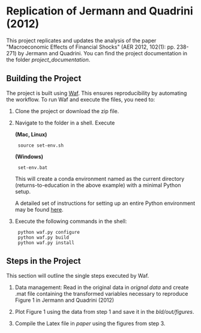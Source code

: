 Replication of Jermann and Quadrini (2012)
==========================================

This project replicates and updates the analysis of the paper "Macroeconomic Effects of Financial Shocks" (AER 2012, 102(1): pp. 238-271) by Jermann and Quadrini. You can find the project documentation in the folder *project_documentation*.

Building the Project
--------------------

The project is built using [Waf](https://code.google.com/p/waf/). This ensures reproducibility by automating the  workflow. To run Waf and execute the files, you need to:

1. Clone the project or download the zip file.

2. Navigate to the folder in a shell. Execute 

   **(Mac, Linux)**

        source set-env.sh

    **(Windows)**

        set-env.bat

    This will create a conda environment named as the current directory (returns-to-education in the above example) with a minimal Python setup.

    A detailed set of instructions for setting up an entire Python environment may be found [here](http://hmgaudecker.github.io/econ-python-environment).

3. Execute the following commands in the shell:

        python waf.py configure
        python waf.py build
        python waf.py install


Steps in the Project
--------------------

This section will outline the single steps executed by Waf. 

1. Data management: Read in the original data in *orignal data* and create .mat file containing the transformed variables necessary to reproduce Figure 1 in Jermann and Quadrini (2012)

2. Plot Figure 1 using the data from step 1 and save it in the *bld/out/figures*.

3. Compile the Latex file in *paper* using the figures from step 3.

